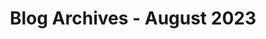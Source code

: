 ---
layout: category
title: "Blog Archives - August 2023" 
category: "year-2023"
lang: en
permalink: '/category/2023/08/'
pagination:
    enabled: true
    category: ["year-2023", "month-08"]
    permalink: /page/:num/
    locale: en
---